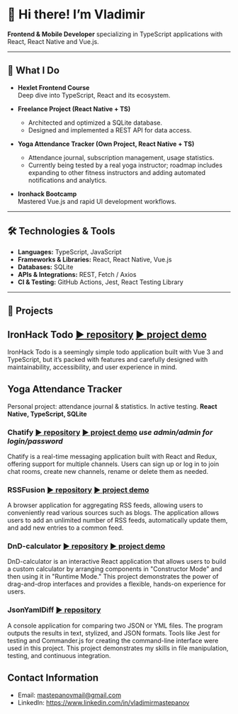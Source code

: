 # 👋 Hi there! I’m Vladimir

**Frontend & Mobile Developer** specializing in TypeScript applications with React, React Native and Vue.js.

---

## 🚀 What I Do

- **Hexlet Frontend Course**  
  Deep dive into TypeScript, React and its ecosystem.

- **Freelance Project (React Native + TS)**  
  - Architected and optimized a SQLite database.  
  - Designed and implemented a REST API for data access.

- **Yoga Attendance Tracker (Own Project, React Native + TS)**  
  - Attendance journal, subscription management, usage statistics.  
  - Currently being tested by a real yoga instructor; roadmap includes expanding to other fitness instructors and adding automated notifications and analytics.

- **Ironhack Bootcamp**  
  Mastered Vue.js and rapid UI development workflows.

---

## 🛠 Technologies & Tools

- **Languages:** TypeScript, JavaScript  
- **Frameworks & Libraries:** React, React Native, Vue.js  
- **Databases:** SQLite  
- **APIs & Integrations:** REST, Fetch / Axios  
- **CI & Testing:** GitHub Actions, Jest, React Testing Library

---

## 📂 Projects

## IronHack Todo [:arrow_forward: repository](https://github.com/VladimirMastepanov/IronHack-Todo) [:arrow_forward: project demo](https://ironhack-secondproject.netlify.app/)
IronHack Todo is a seemingly simple todo application built with Vue 3 and TypeScript, but it’s packed with features and carefully designed with maintainability, accessibility, and user experience in mind.

## Yoga Attendance Tracker
Personal project: attendance journal & statistics. In active testing. **React Native, TypeScript, SQLite**

### Chatify [:arrow_forward: repository](https://github.com/VladimirMastepanov/Chatify) [:arrow_forward: project demo](https://chatify-dxv7.onrender.com/) *use admin/admin for login/password*
Chatify is a real-time messaging application built with React and Redux, offering support for multiple channels. Users can sign up or log in to join chat rooms, create new channels, rename or delete them as needed.

### RSSFusion [:arrow_forward: repository](https://github.com/VladimirMastepanov/RSSFusion.git) [:arrow_forward: project demo](https://frontend-project-11-iota-neon.vercel.app/)
A browser application for aggregating RSS feeds, allowing users to conveniently read various sources such as blogs. The application allows users to add an unlimited number of RSS feeds, automatically update them, and add new entries to a common feed.

### DnD-calculator [:arrow_forward: repository](https://github.com/VladimirMastepanov/DnD-calculator.git) [:arrow_forward: project demo](https://frontend-project-11-iota-neon.vercel.app/)
DnD-calculator is an interactive React application that allows users to build a custom calculator by arranging components in "Constructor Mode" and then using it in "Runtime Mode." This project demonstrates the power of drag-and-drop interfaces and provides a flexible, hands-on experience for users.

### JsonYamlDiff  [:arrow_forward: repository](https://github.com/VladimirMastepanov/JsonYamlDiff)
A console application for comparing two JSON or YML files. The program outputs the results in text, stylized, and JSON formats. Tools like Jest for testing and Commander.js for creating the command-line interface were used in this project. This project demonstrates my skills in file manipulation, testing, and continuous integration.


## Contact Information

- Email: mastepanovmail@gmail.com
- LinkedIn: https://www.linkedin.com/in/vladimirmastepanov

